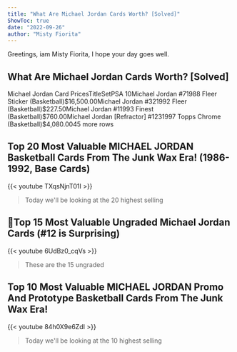 ```yaml
---
title: "What Are Michael Jordan Cards Worth? [Solved]"
ShowToc: true 
date: "2022-09-26"
author: "Misty Fiorita" 
---
```


Greetings, iam Misty Fiorita, I hope your day goes well.
## What Are Michael Jordan Cards Worth? [Solved]
Michael Jordan Card PricesTitleSetPSA 10Michael Jordan #71988 Fleer Sticker (Basketball)$16,500.00Michael Jordan #321992 Fleer (Basketball)$227.50Michael Jordan #11993 Finest (Basketball)$760.00Michael Jordan [Refractor] #1231997 Topps Chrome (Basketball)$4,080.0045 more rows

## Top 20 Most Valuable MICHAEL JORDAN Basketball Cards From The Junk Wax Era! (1986-1992, Base Cards)
{{< youtube TXqsNjnT01I >}}
>Today we'll be looking at the 20 highest selling 

## 🏀Top 15 Most Valuable Ungraded Michael Jordan Cards (#12 is Surprising)
{{< youtube 6UdBz0_cqVs >}}
>These are the 15 ungraded 

## Top 10 Most Valuable MICHAEL JORDAN Promo And Prototype Basketball Cards From The Junk Wax Era!
{{< youtube 84h0X9e6ZdI >}}
>Today we'll be looking at the 10 highest selling 

